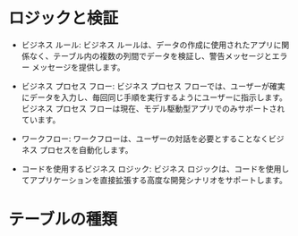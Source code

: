 # ロジックと検証

- ビジネス ルール: ビジネス ルールは、データの作成に使用されたアプリに関係なく、テーブル内の複数の列間でデータを検証し、警告メッセージとエラー メッセージを提供します。
- ビジネス プロセス フロー: ビジネス プロセス フローでは、ユーザーが確実にデータを入力し、毎回同じ手順を実行するようにユーザーに指示します。 ビジネス プロセス フローは現在、モデル駆動型アプリでのみサポートされています。
  
- ワークフロー: ワークフローは、ユーザーの対話を必要とすることなくビジネス プロセスを自動化します。
  
- コードを使用するビジネス ロジック: ビジネス ロジックは、コードを使用してアプリケーションを直接拡張する高度な開発シナリオをサポートします。

# テーブルの種類
